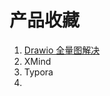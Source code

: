 # 产品收藏

1. [Drawio 全量图解决](https://app.diagrams.net/?create=https%3A%2F%2Fraw.githubusercontent.com%2Fjgraph%2Fdrawio-diagrams%2Fmaster%2Fdiagrams%2Fmath.xml)
2. XMind
3. Typora
4. 

